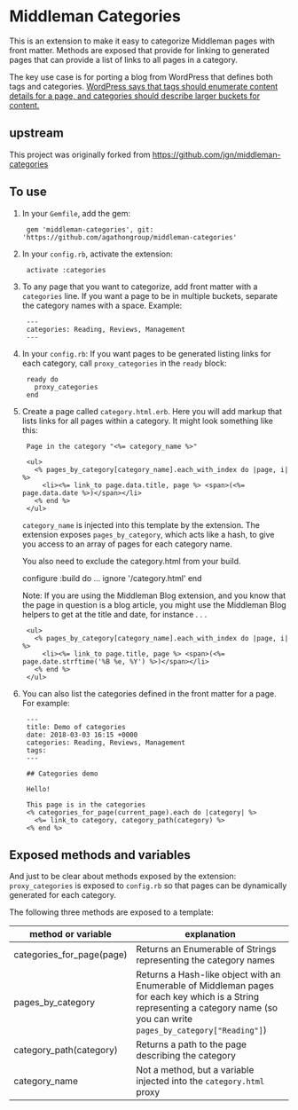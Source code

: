# Middleman Categories

This is an extension to make it easy to categorize Middleman pages with
front matter. Methods are exposed that provide for linking to generated
pages that can provide a list of links to all pages in a category.

The key use case is for porting a blog from WordPress that defines both
tags and categories. [WordPress says that tags should enumerate content
details for a page, and categories should describe larger buckets for content.](https://en.support.wordpress.com/posts/categories-vs-tags/)

## upstream

 This project was originally forked from https://github.com/jgn/middleman-categories


## To use

1. In your `Gemfile`, add the gem:

        gem 'middleman-categories', git: 'https://github.com/agathongroup/middleman-categories'

2. In your `config.rb`, activate the extension:

        activate :categories

3. To any page that you want to categorize, add front matter with a
`categories` line. If you want a page to be in multiple buckets, separate
the category names with a space. Example:

        ---
        categories: Reading, Reviews, Management
        ---

4. In your `config.rb`: If you want pages to be generated listing links for each category,
call `proxy_categories` in the `ready` block:

        ready do
          proxy_categories
        end

5. Create a page called `category.html.erb`. Here you will add markup
that lists links for all pages within a category. It might look something like
this:

        Page in the category "<%= category_name %>"

        <ul>
          <% pages_by_category[category_name].each_with_index do |page, i| %>
            <li><%= link_to page.data.title, page %> <span>(<%= page.data.date %>)</span></li>
          <% end %>
        </ul>

    `category_name` is injected into this template by the extension. The extension
    exposes `pages_by_category`, which acts like a hash, to give you access to an
    array of pages for each category name.

    You also need to exclude the category.html from your build.

    configure :build do
        ...
        ignore '/category.html'
    end

    Note: If you are using the Middleman Blog extension, and you know that the
    page in question is a blog article, you might use the Middleman Blog helpers
    to get at the title and date, for instance . . .

        <ul>
          <% pages_by_category[category_name].each_with_index do |page, i| %>
            <li><%= link_to page.title, page %> <span>(<%= page.date.strftime('%B %e, %Y') %>)</span></li>
          <% end %>
        </ul>


6. You can also list the categories defined in the front matter for a page.
For example:

        ---
        title: Demo of categories
        date: 2018-03-03 16:15 +0000
        categories: Reading, Reviews, Management
        tags:
        ---

        ## Categories demo

        Hello!

        This page is in the categories
        <% categories_for_page(current_page).each do |category| %>
          <%= link_to category, category_path(category) %>
        <% end %>

## Exposed methods and variables

And just to be clear about methods exposed by the extension: `proxy_categories`
is exposed to `config.rb` so that pages can be dynamically generated for each
category.

The following three methods are exposed to a template:

| method or variable          | explanation |
|-----------------------------|-----------|
| categories_for_page(page)   | Returns an Enumerable of Strings representing the category names |
| pages_by_category           | Returns a Hash-like object with an Enumerable of Middleman pages for each key which is a String representing a category name (so you can write `pages_by_category["Reading"]`) |
| category_path(category)     | Returns a path to the page describing the category |
| category_name               | Not a method, but a variable injected into the `category.html` proxy |
